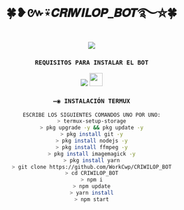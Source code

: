 <h1 align='center'>🍀❥៚⍣𝘾𝙍𝙄𝙒𝙄𝙇𝙊𝙋_𝘽𝙊𝙏࿐⛦🍀</h1>

<div align="center">

<a href="http://wa.me/573244488043" target="blank"><img src="https://img.shields.io/badge/⍣ᴄʀɪᴡɪʟᴏᴘ࿐_CREADOR-25D366?style=for-the-badge&logo=whatsapp&logoColor=white" />


  </a>
  
### `REQUISITOS PARA INSTALAR EL BOT`
  <p align="hihg">      
   
<a href="https://www.mediafire.com/file/nbe32g0kjl99yul/Termux_0.119.1.apk/file
" target="_blank"> <img src="https://img.shields.io/badge/-DESCARGAR_TERMUX-%23E4405F?style=for-the-badge&logo=DESCARGAR_TERMUX&logoColor=black" target="_blank"></a> <img src="https://github.com/DIEGO-OFC/DORRAT-BOT-MD/blob/main/galeria/unnamed.png" height="30px">

### `—◉ INSTALACIÓN TERMUX`
```bash
ESCRIBE LOS SIGUIENTES COMANDOS UNO POR UNO:
> termux-setup-storage
> pkg upgrade -y && pkg update -y
> pkg install git -y
> pkg install nodejs -y
> pkg install ffmpeg -y
> pkg install imagemagick -y
> pkg install yarn
> git clone https://github.com/WorkCwp/CRIWILOP_BOT
> cd CRIWILOP_BOT
> npm i
> npm update
> yarn install
> npm start
```
